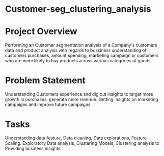 # Customer-seg_clustering_analysis

# Project Overview
Performing an Customer segmentation analysis of a Company's customers data and product analysis with regards to bussiness understanding of customers purchases, amount spending, marketing campaign or customers who are more likely to buy products across various categories of goods.

# Problem Statement
Understanding Customers experience and dig out insights to target more growth in purchases, generate more revenue.
Getting insights on marketing campaigns and improve future campaigns.

# Tasks
Understanding data feature, Data cleaning, Data explorations, Feature Scaling.
Exploratory Data analysis, Clustering Models, Clustering analysis to Providing business insights.

